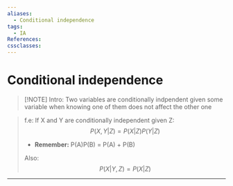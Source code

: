 ```yaml
---
aliases:
  - Conditional independence
tags:
  - IA
References: 
cssclasses:
---
```

# Conditional independence
> [!NOTE] Intro: 
> Two variables are conditionally indpendent given some variable when knowing one of them does not affect the other one

> f.e: If X and Y are conditionally independent given Z:
> $$
 P(X,Y|Z) = P(X|Z)P(Y|Z)
 $$
> + **Remember:** P(A)P(B) = P(A) + P(B)
>   
>  Also:
>  $$
	P(X|Y,Z) = P(X|Z)
  $$


***